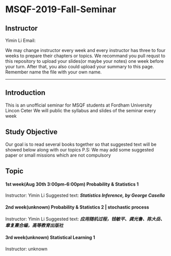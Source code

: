 # MSQF-2019-Fall-Seminar

## Instructor
Yimin Li
Email:[](yli751@fordham.edu)

We may change instructor every week and every instructor has three to four weeks to prepare their chapters or topics.
We recommand you pull requst to this repository to upload your slides(or maybe your notes) one week before your turn.
After that, you also could upload your summary to this page. Remember name the file with your own name.

----
## Introduction
This is an unofficial seminar for MSQF students at Fordham University Lincon Ceter
We will public the syllabus and slides of the seminar every week
## Study Objective
Our goal is to read several books together so that suggested text will be showed below along with our topics
P.S: We may add some suggested paper or small missions which are not compulsory
## Topic
#### 1st week(Aug 30th 3:00pm-6:00pm) Probability & Statistics 1
Instructor: Yimin Li
Suggested text: ***Statistics Inference, by George Casella***
#### 2nd week(unknown) Probability & Statistics 2 | stochastic process 
Instructor: Yimin Li
Suggested text: ***应用随机过程，钱敏平、龚光鲁、陈大岳、章复熹合编，高等教育出版社***
#### 3rd week(unknown) Statistical Learning 1
Instructor: unknown
